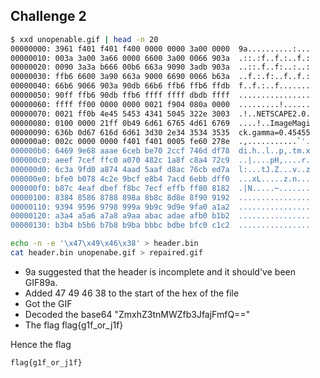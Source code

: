
## Challenge 2

```bash 
$ xxd unopenable.gif | head -n 20
00000000: 3961 f401 f401 f400 0000 0000 3a00 0000  9a..........:...
00000010: 003a 3a00 3a66 0000 6600 3a00 0066 903a  .::.:f..f.:..f.:
00000020: 0090 3a3a b666 00b6 663a 9090 3adb 903a  ..::.f..f:..:..:
00000030: ffb6 6600 3a90 663a 9000 6690 0066 b63a  ..f.:.f:..f..f.:
00000040: 66b6 9066 903a 90db 66b6 ffb6 ffb6 ffdb  f..f.:..f.......
00000050: 90ff ffb6 90db ffb6 ffff ffff dbdb ffff  ................
00000060: ffff ff00 0000 0000 0021 f904 080a 0000  .........!......
00000070: 0021 ff0b 4e45 5453 4341 5045 322e 3003  .!..NETSCAPE2.0.
00000080: 0100 0000 21ff 0b49 6d61 6765 4d61 6769  ....!..ImageMagi
00000090: 636b 0d67 616d 6d61 3d30 2e34 3534 3535  ck.gamma=0.45455
000000a0: 002c 0000 0000 f401 f401 0005 fe60 278e  .,...........`'.
000000b0: 6469 9e68 aaae 6ceb be70 2ccf 746d df78  di.h..l..p,.tm.x
000000c0: aeef 7cef ffc0 a070 482c 1a8f c8a4 72c9  ..|....pH,....r.
000000d0: 6c3a 9fd0 a874 4aad 5aaf d8ac 76cb ed7a  l:...tJ.Z...v..z
000000e0: bfe0 b078 4c2e 9bcf e8b4 7acd 6ebb dff0  ...xL.....z.n...
000000f0: b87c 4eaf dbef f8bc 7ecf effb ff80 8182  .|N.....~.......
00000100: 8384 8586 8788 898a 8b8c 8d8e 8f90 9192  ................
00000110: 9394 9596 9798 999a 9b9c 9d9e 9fa0 a1a2  ................
00000120: a3a4 a5a6 a7a8 a9aa abac adae afb0 b1b2  ................
00000130: b3b4 b5b6 b7b8 b9ba bbbc bdbe bfc0 c1c2  ................
```

```bash
echo -n -e '\x47\x49\x46\x38' > header.bin
cat header.bin unopenabe.gif > repaired.gif
```

- 9a suggested that the header is incomplete and it should've been GIF89a.
- Added 47 49 46 38 to the start of the hex of the file 
- Got the GIF 
- Decoded the base64 "ZmxhZ3tnMWZfb3JfajFmfQ=="
- The flag flag{g1f_or_j1f}


Hence the flag 

```
flag{g1f_or_j1f}
```
